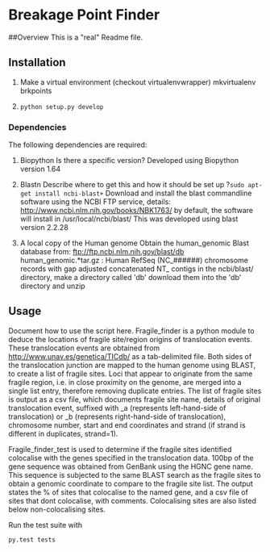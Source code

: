 # Breakage Point Finder

##Overview
This is a "real" Readme file.

## Installation
1. Make a virtual environment (checkout virtualenvwrapper)
mkvirtualenv brkpoints

2. ```python setup.py develop```

### Dependencies
The following dependencies are required:
1. Biopython
Is there a specific version?
Developed using Biopython version 1.64

2. Blastn
Describe where to get this and how it should be set up
?```sudo apt-get install ncbi-blast+```
Download and install the blast commandline software using the NCBI FTP service, details:
http://www.ncbi.nlm.nih.gov/books/NBK1763/
by default, the software will install in /usr/local/ncbi/blast/
This was developed using blast version 2.2.28

3. A local copy of the Human genome
Obtain the human_genomic Blast database from:
ftp://ftp.ncbi.nlm.nih.gov/blast/db
human_genomic.*tar.gz : Human RefSeq (NC_######) chromosome records with 
                        gap adjusted concatenated NT_ contigs
in the ncbi/blast/ directory, make a directory called 'db'
download them into the 'db' directory and unzip

## Usage

Document how to use the script here.
Fragile_finder is a python module to deduce the locations of fragile site/region origins of translocation events. These translocation events are obtained from http://www.unav.es/genetica/TICdb/ as a tab-delimited file.
Both sides of the translocation junction are mapped to the human genome using BLAST, to create a list of fragile sites. Loci that appear to originate from the same fragile region, i.e. in close proximity on the genome, are merged into a single list entry, therefore removing duplicate entries. The list of fragile sites is output as a csv file, which documents fragile site name, details of original translocation event, suffixed with _a (represents left-hand-side of translocation) or _b (represents right-hand-side of translocation), chromosome number, start and end coordinates and strand (if strand is different in duplicates, strand=1).

Fragile_finder_test is used to determine if the fragile sites identified colocalise with the genes specified in the translocation data. 100bp of the gene sequence was obtained from GenBank using the HGNC gene name. This sequence is subjected to the same BLAST search as the fragile sites to obtain a genomic coordinate to compare to the fragile site list. The output states the % of sites that colocalise to the named gene, and a csv file of sites that dont colocalise, with comments. Colocalising sites are also listed below non-colocalising sites.

Run the test suite with

```py.test tests```

